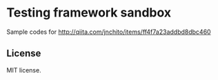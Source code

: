 # Testing framework sandbox

Sample codes for http://qiita.com/jnchito/items/ff4f7a23addbd8dbc460

## License

MIT license.